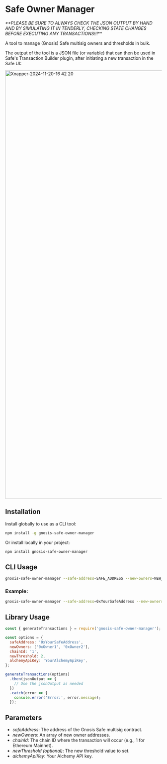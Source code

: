 # Safe Owner Manager

_**PLEASE BE SURE TO ALWAYS CHECK THE JSON OUTPUT BY HAND AND BY SIMULATING IT IN TENDERLY, CHECKING STATE CHANGES BEFORE EXECUTING ANY TRANSACTIONS!!!_**

A tool to manage (Gnosis) Safe multisig owners and thresholds in bulk.

The output of the tool is a JSON file (or variable) that can then be used in Safe's Transaction Builder plugin, after initiating a new transaction in the Safe UI:

<img width="1376" alt="Xnapper-2024-11-20-16 42 20" src="https://github.com/user-attachments/assets/6c0dba68-b517-456a-af28-7ae24e7f95c2">

## Installation

Install globally to use as a CLI tool:

```bash
npm install -g gnosis-safe-owner-manager
```

Or install locally in your project:

```bash
npm install gnosis-safe-owner-manager
```

## CLI Usage

```bash
gnosis-safe-owner-manager --safe-address=SAFE_ADDRESS --new-owners=NEW_OWNER_1,NEW_OWNER_2,... --chain-id=CHAIN_ID --alchemy-api-key=ALCHEMY_API_KEY [--new-threshold=NEW_THRESHOLD]
```

### Example:

```bash
gnosis-safe-owner-manager --safe-address=0xYourSafeAddress --new-owners=0xOwner1,0xOwner2 --chain-id=1 --alchemy-api-key=YourAlchemyApiKey --new-threshold=2
```

## Library Usage

```javascript
const { generateTransactions } = require('gnosis-safe-owner-manager');

const options = {
  safeAddress: '0xYourSafeAddress',
  newOwners: ['0xOwner1', '0xOwner2'],
  chainId: '1',
  newThreshold: 2,
  alchemyApiKey: 'YourAlchemyApiKey',
};

generateTransactions(options)
  .then(jsonOutput => {
    // Use the jsonOutput as needed
  })
  .catch(error => {
    console.error('Error:', error.message);
  });
```

## Parameters

- _safeAddress_: The address of the Gnosis Safe multisig contract.
- _newOwners_: An array of new owner addresses.
- _chainId_: The chain ID where the transaction will occur (e.g., 1 for Ethereum Mainnet).
- _newThreshold (optional)_: The new threshold value to set.
- _alchemyApiKey_: Your Alchemy API key.
